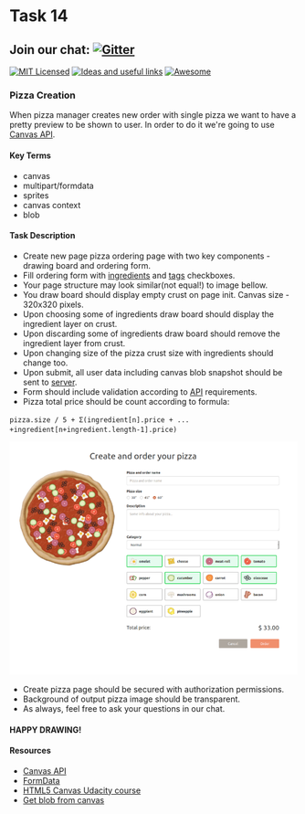 # Task 14

## Join our chat: [![Gitter](https://badges.gitter.im/Kottans/frontend.svg)](https://gitter.im/Kottans/frontend?utm_source=badge&utm_medium=badge&utm_campaign=pr-badge)

[![MIT Licensed](https://img.shields.io/badge/license-MIT-blue.svg)](https://github.com/Kottans/web/blob/master/LICENSE.md)
[![Ideas and useful links](https://img.shields.io/badge/google--doc-ideas-ff69b4.svg)](https://docs.google.com/spreadsheets/d/1bZJhYjK3VHOS2HmQb2Fs4aHfEBt8mp1F09j9nEEDaqE/edit#gid=818017811)
[![Awesome](https://cdn.rawgit.com/sindresorhus/awesome/d7305f38d29fed78fa85652e3a63e154dd8e8829/media/badge.svg)](https://github.com/sindresorhus/awesome#front-end-development)

### Pizza Creation
When pizza manager creates new order with single pizza we want to have a pretty preview to be shown to user.
In order to do it we're going to use [Canvas API](https://developer.mozilla.org/en-US/docs/Web/API/Canvas_API).

#### Key Terms
- canvas
- multipart/formdata
- sprites
- canvas context
- blob

#### Task Description

- Create new page pizza ordering page with two key components - drawing board and ordering form.
- Fill ordering form with [ingredients](https://github.com/lempiy/Kottans-Pizza-Api/blob/master/docs/INGREDIENT.md#list) 
and [tags]((https://github.com/lempiy/Kottans-Pizza-Api/blob/master/docs/TAG.md#list)) checkboxes.
- Your page structure may look similar(not equal!) to image bellow.
- You draw board should display empty crust on page init. Canvas size - 320x320 pixels.
- Upon choosing some of ingredients draw board should display the ingredient layer on crust.
- Upon discarding some of ingredients draw board should remove the ingredient layer from crust.
- Upon changing size of the pizza crust size with ingredients should change too.
- Upon submit, all user data including canvas blob snapshot should be sent to [server](https://github.com/lempiy/Kottans-Pizza-Api/blob/master/docs/PIZZA.md#create-pizza).
- Form should include validation according to [API](https://github.com/lempiy/Kottans-Pizza-Api/blob/master/docs/PIZZA.md#create-pizza) requirements.
- Pizza total price should be count according to formula: 

`pizza.size / 5 + Σ(ingredient[n].price + ... +ingredient[n+ingredient.length-1].price)`

![example](img/create-pizza.png)


- Create pizza page should be secured with authorization permissions.
- Background of output pizza image should be transparent.
- As always, feel free to ask your questions in our chat.

#### HAPPY DRAWING!

#### Resources

- [Canvas API](https://developer.mozilla.org/en-US/docs/Web/API/Canvas_API)
- [FormData](https://developer.mozilla.org/en-US/docs/Web/API/FormData)
- [HTML5 Canvas Udacity course](https://www.udacity.com/course/html5-canvas--ud292)
- [Get blob from canvas](https://developer.mozilla.org/ru/docs/Web/API/HTMLCanvasElement/toBlob)
